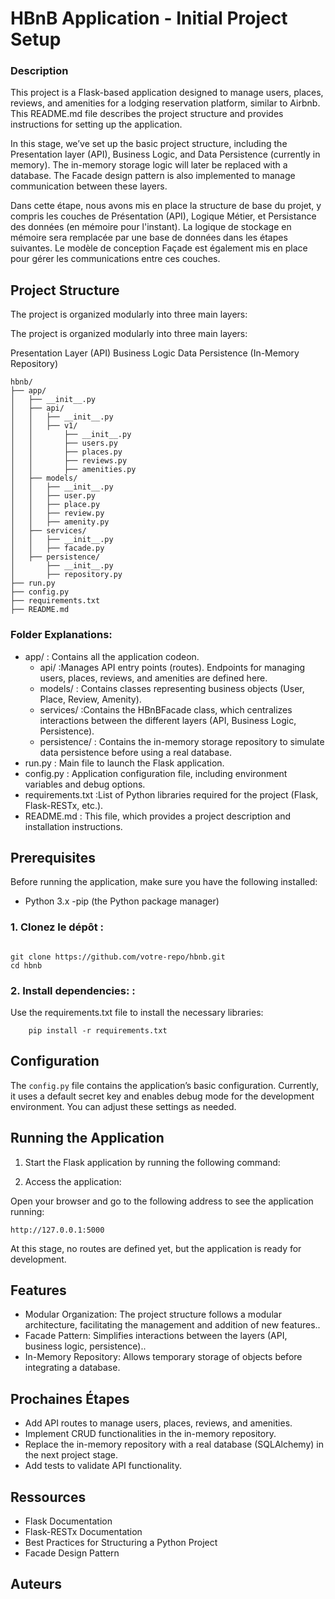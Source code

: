 # HBnB Application - Initial Project Setup

### Description
This project is a Flask-based application designed to manage users, places, reviews, and amenities for a lodging reservation platform, similar to Airbnb. This README.md file describes the project structure and provides instructions for setting up the application.

In this stage, we’ve set up the basic project structure, including the Presentation layer (API), Business Logic, and Data Persistence (currently in memory). The in-memory storage logic will later be replaced with a database. The Facade design pattern is also implemented to manage communication between these layers.

Dans cette étape, nous avons mis en place la structure de base du projet, y compris les couches de Présentation (API), Logique Métier, et Persistance des données (en mémoire pour l'instant). La logique de stockage en mémoire sera remplacée par une base de données dans les étapes suivantes. Le modèle de conception Façade est également mis en place pour gérer les communications entre ces couches.

## Project Structure
The project is organized modularly into three main layers:

The project is organized modularly into three main layers:

Presentation Layer (API)
Business Logic
Data Persistence (In-Memory Repository)

```text
hbnb/
├── app/
│   ├── __init__.py
│   ├── api/
│   │   ├── __init__.py
│   │   ├── v1/
│   │       ├── __init__.py
│   │       ├── users.py
│   │       ├── places.py
│   │       ├── reviews.py
│   │       ├── amenities.py
│   ├── models/
│   │   ├── __init__.py
│   │   ├── user.py
│   │   ├── place.py
│   │   ├── review.py
│   │   ├── amenity.py
│   ├── services/
│   │   ├── __init__.py
│   │   ├── facade.py
│   ├── persistence/
│       ├── __init__.py
│       ├── repository.py
├── run.py
├── config.py
├── requirements.txt
├── README.md
```

### Folder Explanations:
- app/ : Contains all the application codeon.
    - api/ :Manages API entry points (routes). Endpoints for managing users, places, reviews, and amenities are defined here.
    - models/ : Contains classes representing business objects (User, Place, Review, Amenity).
    - services/ :Contains the HBnBFacade class, which centralizes interactions between the different layers (API, Business Logic, Persistence).
    - persistence/ :  Contains the in-memory storage repository to simulate data persistence before using a real database.
- run.py : Main file to launch the Flask application.
- config.py : Application configuration file, including environment variables and debug options.
- requirements.txt :List of Python libraries required for the project (Flask, Flask-RESTx, etc.).
- README.md : This file, which provides a project description and installation instructions.

## Prerequisites
Before running the application, make sure you have the following installed:

- Python 3.x
-pip (the Python package manager)
### 1. Clonez le dépôt :
```

git clone https://github.com/votre-repo/hbnb.git
cd hbnb

```

### 2. Install dependencies: :

Use the requirements.txt file to install the necessary libraries:
```
    pip install -r requirements.txt

```

## Configuration
The `config.py` file contains the application’s basic configuration. Currently, it uses a default secret key and enables debug mode for the development environment. You can adjust these settings as needed.

## Running the Application

1. Start the Flask application by running the following command:

2. Access the application:

Open your browser and go to the following address to see the application running:
```
http://127.0.0.1:5000
```

At this stage, no routes are defined yet, but the application is ready for development.

## Features
- Modular Organization: The project structure follows a modular architecture, facilitating the management and addition of new features..
- Facade Pattern: Simplifies interactions between the layers (API, business logic, persistence)..
- In-Memory Repository: Allows temporary storage of objects before integrating a database.

## Prochaines Étapes
- Add API routes to manage users, places, reviews, and amenities.
- Implement CRUD functionalities in the in-memory repository.
- Replace the in-memory repository with a real database (SQLAlchemy) in the next project stage.
- Add tests to validate API functionality.

## Ressources
- Flask Documentation
- Flask-RESTx Documentation
- Best Practices for Structuring a Python Project
- Facade Design Pattern

## Auteurs





